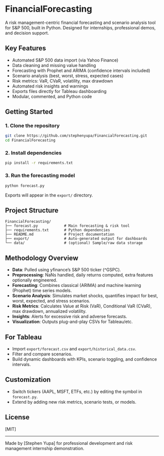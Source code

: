 # FinancialForecasting

A risk management-centric financial forecasting and scenario analysis tool for S&P 500, built in Python. Designed for internships, professional demos, and decision support.

## Key Features

- Automated S&P 500 data import (via Yahoo Finance)
- Data cleaning and missing value handling
- Forecasting with Prophet and ARIMA (confidence intervals included)
- Scenario analysis (best, worst, stress, expected cases)
- Risk metrics: VaR, CVaR, volatility, max drawdown
- Automated risk insights and warnings
- Exports files directly for Tableau dashboarding
- Modular, commented, and Python code

## Getting Started

### 1. Clone the repository

```sh
git clone https://github.com/stephenyupa/FinancialForecasting.git
cd FinancialForecasting
```

### 2. Install dependencies

```sh
pip install -r requirements.txt
```

### 3. Run the forecasting model

```sh
python forecast.py
```

Exports will appear in the `export/` directory.

## Project Structure

```
FinancialForecasting/
├── forecast.py            # Main forecasting & risk tool
├── requirements.txt       # Python dependencies
├── README.md              # Project documentation
├── export/                # Auto-generated output for dashboards
└── data/                  # (optional) Sample/raw data storage
```

## Methodology Overview

- **Data**: Pulled using yfinance’s S&P 500 ticker (^GSPC).
- **Preprocessing**: NaNs handled, daily returns computed, extra features optionally engineered.
- **Forecasting**: Combines classical (ARIMA) and machine learning (Prophet) time series models.
- **Scenario Analysis**: Simulates market shocks, quantifies impact for best, worst, expected, and stress scenarios.
- **Risk Metrics**: Calculates Value at Risk (VaR), Conditional VaR (CVaR), max drawdown, annualized volatility.
- **Insights**: Alerts for excessive risk and adverse forecasts.
- **Visualization**: Outputs plug-and-play CSVs for Tableau/etc.

## For Tableau

- Import `export/forecast.csv` and `export/historical_data.csv`.
- Filter and compare scenarios.
- Build dynamic dashboards with KPIs, scenario toggling, and confidence intervals.

## Customization

- Switch tickers (AAPL, MSFT, ETFs, etc.) by editing the symbol in `forecast.py`.
- Extend by adding new risk metrics, scenario tests, or models.

## License

[MIT]

---

Made by [Stephen Yupa] for professional development and risk management internship demonstration.
